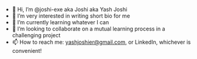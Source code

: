 - 👋 Hi, I’m @joshi-exe aka Joshi aka Yash Joshi
- 👀 I’m very interested in writing short bio for me
- 🌱 I’m currently learning whatever I can
- 💞️ I’m looking to collaborate on a mutual learning process in a challenging project
- 📫 How to reach me: yashjoshier@gmail.com, or LinkedIn, whichever is convenient!

<!---
joshi-exe/joshi-exe is a ✨ special ✨ repository because its `README.md` (this file) appears on your GitHub profile.
You can click the Preview link to take a look at your changes.
--->
